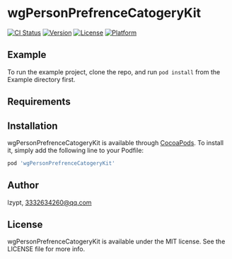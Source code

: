 # wgPersonPrefrenceCatogeryKit

[![CI Status](https://img.shields.io/travis/lzypt/wgPersonPrefrenceCatogeryKit.svg?style=flat)](https://travis-ci.org/lzypt/wgPersonPrefrenceCatogeryKit)
[![Version](https://img.shields.io/cocoapods/v/wgPersonPrefrenceCatogeryKit.svg?style=flat)](https://cocoapods.org/pods/wgPersonPrefrenceCatogeryKit)
[![License](https://img.shields.io/cocoapods/l/wgPersonPrefrenceCatogeryKit.svg?style=flat)](https://cocoapods.org/pods/wgPersonPrefrenceCatogeryKit)
[![Platform](https://img.shields.io/cocoapods/p/wgPersonPrefrenceCatogeryKit.svg?style=flat)](https://cocoapods.org/pods/wgPersonPrefrenceCatogeryKit)

## Example

To run the example project, clone the repo, and run `pod install` from the Example directory first.

## Requirements

## Installation

wgPersonPrefrenceCatogeryKit is available through [CocoaPods](https://cocoapods.org). To install
it, simply add the following line to your Podfile:

```ruby
pod 'wgPersonPrefrenceCatogeryKit'
```

## Author

lzypt, 3332634260@qq.com

## License

wgPersonPrefrenceCatogeryKit is available under the MIT license. See the LICENSE file for more info.
